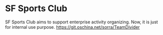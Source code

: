# SF Sports Club
SF Sports Club aims to support enterprise activity organizing.
Now, it is just for internal use purpose.
https://git.oschina.net/sorra/TeamDivider

